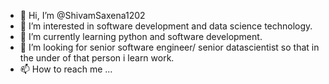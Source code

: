 - 👋 Hi, I’m @ShivamSaxena1202
- 👀 I’m interested in software development and data science technology.
- 🌱 I’m currently learning python and software development.
- 💞️ I’m looking for senior software engineer/ senior datascientist so that in the under of that person i learn work.
- 📫 How to reach me ...

<!---
ShivamSaxena1202/ShivamSaxena1202 is a ✨ special ✨ repository because its `README.md` (this file) appears on your GitHub profile.
You can click the Preview link to take a look at your changes.
--->
